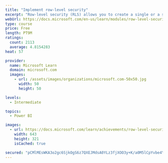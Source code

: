 ```yaml
---
title: "Implement row-level security"
excerpt: "Row-level security (RLS) allows you to create a single or a set of reports that targets data for a specific user. In this module, you will learn how to implement RLS by using either a static or dynamic method and how Microsoft Power BI simplifies testing RLS in Power BI Desktop and Power BI service."
webUrl: https://docs.microsoft.com/en-us/learn/modules/row-level-security-power-bi/
type: course
price: Free
length: PT9M
ratings:
  count: 2113
  average: 4.8154283
heat: 57

provider:
  name: Microsoft Learn
  domain: microsoft.com
  images:
    - url: /assets/images/organizations/microsoft.com-50x50.jpg
      width: 50
      height: 50

levels:
  - Intermediate

topics:
  - Power BI

images:
  - url: https://docs.microsoft.com/learn/achievements/row-level-security-power-bi-social.png
    width: 643
    height: 321
    isCached: true

secured: "pCMlMEsWKA3o2gc6SjkOgS6z7QXEJMdsA0YLz3fjXOO3y+K/a0M5lCpYvbe4YYnW/iPNSS2y8CGJN/tHyylWgXkfjnLcCUYuNxuSq1w1xRPnLrf78Ckkesd+Hi4b0uwVnYYFtD0kLQTU2DrORNT7kkMKcYvi7gEziQ5imc+/U8QBP2HsgC62appYRxsLWHQQeheQxSZJNf5/+YUyeWaoWKgYyIIkYEc2k8xB7fIzMo6sbE5TCgV8TlrInlMRUM28khW3dCSmnebyGRuGBFujudyq0gR6986X3yYVFqm610v+6OgzW9NFu2wzOqr9OU9hYbLduk8xPVhlfZpevnOlll/sj4Obsgvbb50mydWv/vvk65oTNOcjQna6NFa3qCLShOsOqe1yUBdr+BPCrSfpfIrfKQkuxrCZYKzmO7wiJhE=;27dmxRSJwP9Ud9fH8R1NEw=="
---
```


